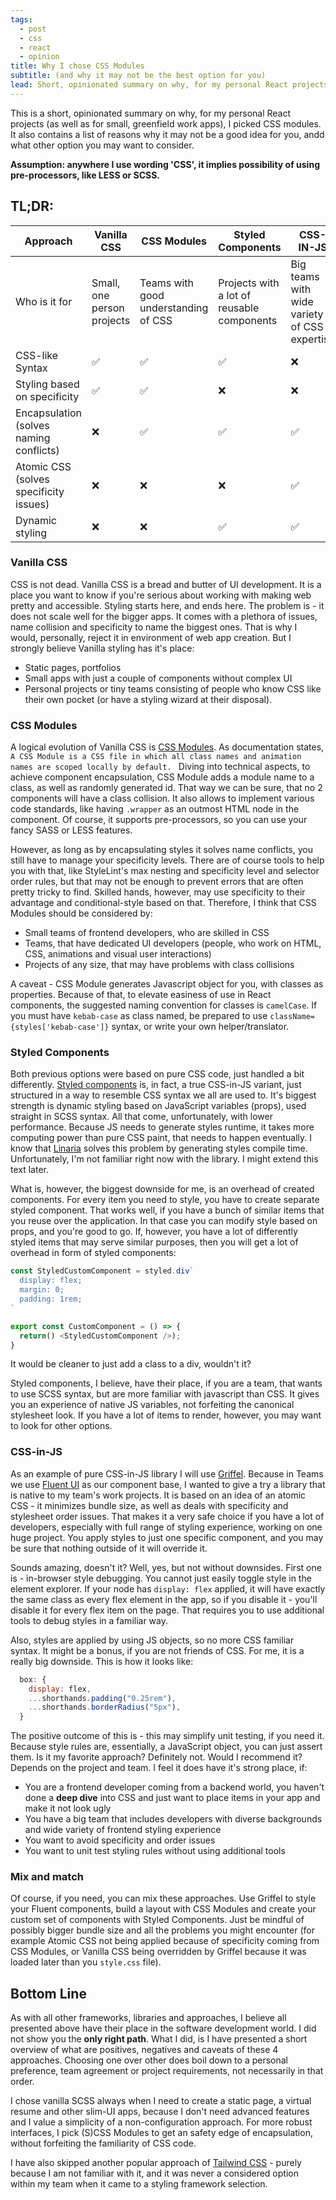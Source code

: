 ```yaml
---
tags:
  - post
  - css
  - react
  - opinion
title: Why I chose CSS Modules
subtitle: (and why it may not be the best option for you)
lead: Short, opinionated summary on why, for my personal React projects (as well as for small, greenfield work apps), I picked CSS modules. It also contains a list of reasons why it may not be a good idea for you, andd what other option you may want to consider.
---
```


This is a short, opinionated summary on why, for my personal React projects (as well as for small, greenfield work apps), I picked CSS modules. It also contains a list of reasons why it may not be a good idea for you, andd what other option you may want to consider.

**Assumption: anywhere I use wording 'CSS', it implies possibility of using pre-processors, like LESS or SCSS.**

## TL;DR:

|Approach|Vanilla CSS|CSS Modules|Styled Components|CSS-IN-JS|
|--------|--------------|--------------|-----------------|---------|
|Who is it for|Small, one person projects|Teams with good understanding of CSS|Projects with a lot of reusable components|Big teams with wide variety of CSS expertise|
|CSS-like Syntax|✅|✅|✅|❌|
|Styling based on specificity|✅|✅|❌|❌|
|Encapsulation (solves naming conflicts)|❌|✅|✅|✅|
|Atomic CSS (solves specificity issues)|❌|❌|❌|✅|
|Dynamic styling|❌|❌|✅|✅|


### Vanilla CSS

CSS is not dead. Vanilla CSS is a bread and butter of UI development. It is a place you want to know if you're serious about working with making web pretty and accessible. Styling starts here, and ends here. The problem is - it does not scale well for the bigger apps. It comes with a plethora of issues, name collision and specificity to name the biggest ones. That is why I would, personally, reject it in environment of web app creation. But I strongly believe Vanilla styling has it's place:

- Static pages, portfolios
- Small apps with just a couple of components without complex UI
- Personal projects or tiny teams consisting of people who know CSS like their own pocket (or have a styling wizard at their disposal).

### CSS Modules

A logical evolution of Vanilla CSS is [CSS Modules](https://github.com/css-modules/css-modules). As documentation states, `A CSS Module is a CSS file in which all class names and animation names are scoped locally by default. ` Diving into technical aspects, to achieve component encapsulation, CSS Module adds a module name to a class, as well as randomly generated id. That way we can be sure, that no 2 components will have a class collision. It also allows to implement various code standards, like having `.wrapper` as an outmost HTML node in the component. Of course, it supports pre-processors, so you can use your fancy SASS or LESS features.

However, as long as by encapsulating styles it solves name conflicts, you still have to manage your specificity levels. There are of course tools to help you with that, like StyleLint's max nesting and specificity level and selector order rules, but that may not be enough to prevent errors that are often pretty tricky to find. Skilled hands, however, may use specificity to their advantage and conditional-style based on that. Therefore, I think that CSS Modules should be considered by:

- Small teams of frontend developers, who are skilled in CSS
- Teams, that have dedicated UI developers (people, who work on HTML, CSS, animations and visual user interactions)
- Projects of any size, that may have problems with class collisions

A caveat - CSS Module generates Javascript object for you, with classes as properties. Because of that, to elevate easiness of use in React components, the suggested naming convention for classes is `camelCase`. If you must have `kebab-case` as class named, be prepared to use `className={styles['kebab-case']}` syntax, or write your own helper/translator.

### Styled Components

Both previous options were based on pure CSS code, just handled a bit differently. [Styled components](https://styled-components.com) is, in fact, a true CSS-in-JS variant, just structured in a way to resemble CSS syntax we all are used to. It's biggest strength is dynamic styling based on JavaScript variables (props), used straight in SCSS syntax. All that come, unfortunately, with lower performance. Because JS needs to generate styles runtime, it takes more computing power than pure CSS paint, that needs to happen eventually. I know that [Linaria](https://linaria.dev) solves this problem by generating styles compile time. Unfortunately, I'm not familiar right now with the library. I might extend this text later.

What is, however, the biggest downside for me, is an overhead of created components. For every item you need to style, you have to create separate styled component. That works well, if you have a bunch of similar items that you reuse over the application. In that case you can modify style based on props, and you're good to go. If, however, you have a lot of differently styled items that may serve similar purposes, then you will get a lot of overhead in form of styled components:

```javascript
const StyledCustomComponent = styled.div`
  display: flex;
  margin: 0;
  padding: 1rem;
`

export const CustomComponent = () => {
  return() <StyledCustomComponent />);
}
```

It would be cleaner to just add a class to a div, wouldn't it?

Styled components, I believe, have their place, if you are a team, that wants to use SCSS syntax, but are more familiar with javascript than CSS. It gives you an experience of native JS variables, not forfeiting the canonical stylesheet look. If you have a lot of items to render, however, you may want to look for other options.

### CSS-in-JS

As an example of pure CSS-in-JS library I will use [Griffel](https://github.com/microsoft/griffel). Because in Teams we use [Fluent UI](https://github.com/microsoft/fluentui) as our component base, I wanted to give a try a library that is native to my team's work projects. It is based on an idea of an atomic CSS - it minimizes bundle size, as well as deals with specificity and stylesheet order issues. That makes it a very safe choice if you have a lot of developers, especially with full range of styling experience, working on one huge project. You apply styles to just one specific component, and you may be sure that nothing outside of it will override it.

Sounds amazing, doesn't it? Well, yes, but not without downsides. First one is - in-browser style debugging. You cannot just easily toggle style in the element explorer. If your node has `display: flex` applied, it will have exactly the same class as every flex element in the app, so if you disable it - you'll disable it for every flex item on the page. That requires you to use additional tools to debug styles in a familiar way.

Also, styles are applied by using JS objects, so no more CSS familiar syntax. It might be a bonus, if you are not friends of CSS. For me, it is a really big downside. This is how it looks like:

```javascript
  box: {
    display: flex,
    ...shorthands.padding("0.25rem"),
    ...shorthands.borderRadius("5px"),
  }
```

The positive outcome of this is - this may simplify unit testing, if you need it. Because style rules are, essentially, a JavaScript object, you can just assert them. Is it my favorite approach? Definitely not. Would I recommend it? Depends on the project and team. I feel it does have it's strong place, if:

- You are a frontend developer coming from a backend world, you haven't done a **deep dive** into CSS and just want to place items in your app and make it not look ugly
- You have a big team that includes developers with diverse backgrounds and wide variety of frontend styling experience
- You want to avoid specificity and order issues
- You want to unit test styling rules without using additional tools

### Mix and match

Of course, if you need, you can mix these approaches. Use Griffel to style your Fluent components, build a layout with CSS Modules and create your custom set of components with Styled Components. Just be mindful of possibly bigger bundle size and all the problems you might encounter (for example Atomic CSS not being applied because of specificity coming from CSS Modules, or Vanilla CSS being overridden by Griffel because it was loaded later than you `style.css` file).

## Bottom Line

As with all other frameworks, libraries and approaches, I believe all presented above have their place in the software development world. I did not show you the **only right path**. What I did, is I have presented a short overview of what are positives, negatives and caveats of these 4 approaches. Choosing one over other does boil down to a personal preference, team agreement or project requirements, not necessarily in that order.

I chose vanilla SCSS always when I need to create a static page, a virtual resume and other slim-UI apps, because I don't need advanced features and I value a simplicity of a non-configuration approach. For more robust interfaces, I pick (S)CSS Modules to get an safety edge of encapsulation, without forfeiting the 
familiarity of CSS code.

I have also skipped another popular approach of [Tailwind CSS](https://tailwindcss.com) - purely because I am not familiar with it, and it was never a considered option within my team when it came to a styling framework selection.